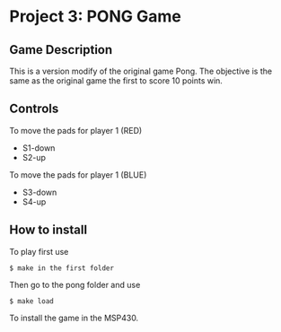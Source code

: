 # Project 3: PONG Game
## Game Description 
This is a version modify of the original game Pong.
The objective is the same as the original game the first to score 10 points win.


## Controls
To move the pads for player 1 (RED)
* S1-down
* S2-up

To move the pads for player 1 (BLUE)
* S3-down
* S4-up

## How to install
To play first use 

~~~
$ make in the first folder
~~~

Then go to the pong folder and use 

~~~
$ make load
~~~
To install the game in the MSP430.

